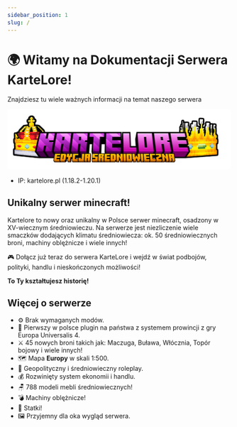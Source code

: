 ```yaml
---
sidebar_position: 1
slug: /
---
```


# 🌍 Witamy na Dokumentacji Serwera KarteLore! 
Znajdziesz tu wiele ważnych informacji na temat naszego serwera

![Witamy na Kartelore](./img/kartelorekoronki.png)

- IP: kartelore.pl (1.18.2-1.20.1)

## Unikalny serwer minecraft!
Kartelore to nowy oraz unikalny w Polsce serwer minecraft, osadzony w XV-wiecznym średniowieczu. Na serwerze jest niezliczenie wiele smaczków dodających klimatu średniowiecza: ok. 50 średniowiecznych broni, machiny oblężnicze i wiele innych!

🎮 Dołącz już teraz do serwera KarteLore i wejdź w świat podbojów, polityki, handlu i nieskończonych możliwości!

**To Ty kształtujesz historię!**

## Więcej o serwerze
- ⚙ Brak wymaganych modów.
- 🏴󠁭󠁶󠁵󠁮󠁿 Pierwszy w polsce plugin na państwa z systemem prowincji z gry Europa Universalis 4.
- ⚔️ 45 nowych broni takich jak: Maczuga, Buława, Włócznia, Topór bojowy i wiele innych!
- 🗺 Mapa **Europy** w skali 1:500.
- 🏰 Geopolityczny i średniowieczny roleplay.
- 💰 Rozwinięty system ekonomii i handlu.
- 🪑 788 modeli mebli średniowiecznych!
- 💣 Machiny oblężnicze!
- 🚢 Statki!
- 🖼️ Przyjemny dla oka wygląd serwera.
